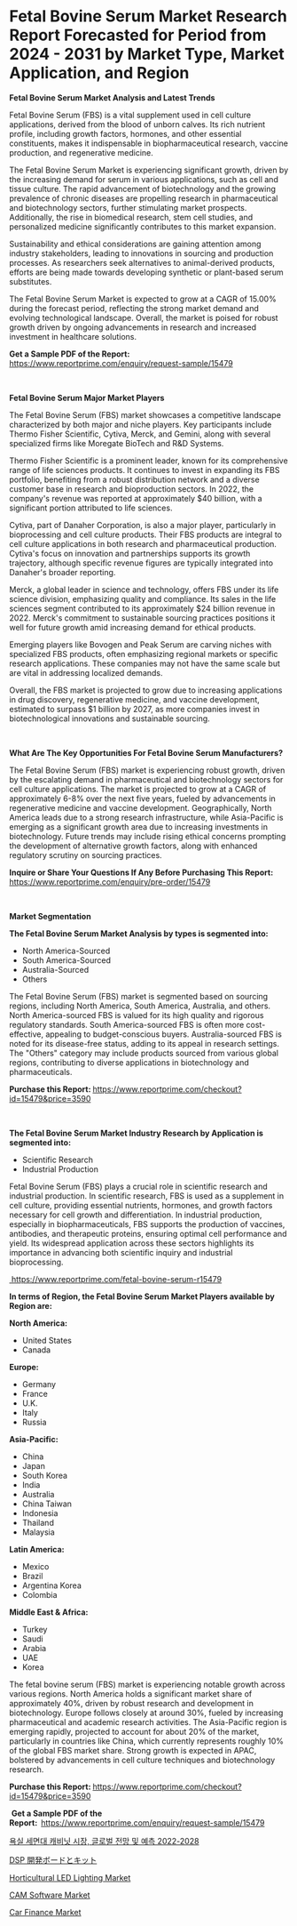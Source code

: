 <p><h1>Fetal Bovine Serum Market Research Report Forecasted for Period from 2024 -  2031 by Market Type, Market Application, and Region</h1></p><p><strong>Fetal Bovine Serum Market Analysis and Latest Trends</strong></p>
<p><p>Fetal Bovine Serum (FBS) is a vital supplement used in cell culture applications, derived from the blood of unborn calves. Its rich nutrient profile, including growth factors, hormones, and other essential constituents, makes it indispensable in biopharmaceutical research, vaccine production, and regenerative medicine.</p><p>The Fetal Bovine Serum Market is experiencing significant growth, driven by the increasing demand for serum in various applications, such as cell and tissue culture. The rapid advancement of biotechnology and the growing prevalence of chronic diseases are propelling research in pharmaceutical and biotechnology sectors, further stimulating market prospects. Additionally, the rise in biomedical research, stem cell studies, and personalized medicine significantly contributes to this market expansion.</p><p>Sustainability and ethical considerations are gaining attention among industry stakeholders, leading to innovations in sourcing and production processes. As researchers seek alternatives to animal-derived products, efforts are being made towards developing synthetic or plant-based serum substitutes.</p><p>The Fetal Bovine Serum Market is expected to grow at a CAGR of 15.00% during the forecast period, reflecting the strong market demand and evolving technological landscape. Overall, the market is poised for robust growth driven by ongoing advancements in research and increased investment in healthcare solutions.</p></p>
<p><strong>Get a Sample PDF of the Report:&nbsp;</strong> <a href="https://www.reportprime.com/enquiry/request-sample/15479">https://www.reportprime.com/enquiry/request-sample/15479</a></p>
<p>&nbsp;</p>
<p><strong>Fetal Bovine Serum Major Market Players</strong></p>
<p><p>The Fetal Bovine Serum (FBS) market showcases a competitive landscape characterized by both major and niche players. Key participants include Thermo Fisher Scientific, Cytiva, Merck, and Gemini, along with several specialized firms like Moregate BioTech and R&D Systems.</p><p>Thermo Fisher Scientific is a prominent leader, known for its comprehensive range of life sciences products. It continues to invest in expanding its FBS portfolio, benefiting from a robust distribution network and a diverse customer base in research and bioproduction sectors. In 2022, the company's revenue was reported at approximately $40 billion, with a significant portion attributed to life sciences.</p><p>Cytiva, part of Danaher Corporation, is also a major player, particularly in bioprocessing and cell culture products. Their FBS products are integral to cell culture applications in both research and pharmaceutical production. Cytiva's focus on innovation and partnerships supports its growth trajectory, although specific revenue figures are typically integrated into Danaher's broader reporting.</p><p>Merck, a global leader in science and technology, offers FBS under its life science division, emphasizing quality and compliance. Its sales in the life sciences segment contributed to its approximately $24 billion revenue in 2022. Merck's commitment to sustainable sourcing practices positions it well for future growth amid increasing demand for ethical products.</p><p>Emerging players like Bovogen and Peak Serum are carving niches with specialized FBS products, often emphasizing regional markets or specific research applications. These companies may not have the same scale but are vital in addressing localized demands.</p><p>Overall, the FBS market is projected to grow due to increasing applications in drug discovery, regenerative medicine, and vaccine development, estimated to surpass $1 billion by 2027, as more companies invest in biotechnological innovations and sustainable sourcing.</p></p>
<p>&nbsp;</p>
<p><strong>What Are The Key Opportunities For Fetal Bovine Serum Manufacturers?</strong></p>
<p><p>The Fetal Bovine Serum (FBS) market is experiencing robust growth, driven by the escalating demand in pharmaceutical and biotechnology sectors for cell culture applications. The market is projected to grow at a CAGR of approximately 6-8% over the next five years, fueled by advancements in regenerative medicine and vaccine development. Geographically, North America leads due to a strong research infrastructure, while Asia-Pacific is emerging as a significant growth area due to increasing investments in biotechnology. Future trends may include rising ethical concerns prompting the development of alternative growth factors, along with enhanced regulatory scrutiny on sourcing practices.</p></p>
<p><strong>Inquire or Share Your Questions If Any Before Purchasing This Report:</strong> <a href="https://www.reportprime.com/enquiry/pre-order/15479">https://www.reportprime.com/enquiry/pre-order/15479</a></p>
<p>&nbsp;</p>
<p><strong>Market Segmentation</strong></p>
<p><strong>The Fetal Bovine Serum Market Analysis by types is segmented into:</strong></p>
<p><ul><li>North America-Sourced</li><li>South America-Sourced</li><li>Australia-Sourced</li><li>Others</li></ul></p>
<p><p>The Fetal Bovine Serum (FBS) market is segmented based on sourcing regions, including North America, South America, Australia, and others. North America-sourced FBS is valued for its high quality and rigorous regulatory standards. South America-sourced FBS is often more cost-effective, appealing to budget-conscious buyers. Australia-sourced FBS is noted for its disease-free status, adding to its appeal in research settings. The "Others" category may include products sourced from various global regions, contributing to diverse applications in biotechnology and pharmaceuticals.</p></p>
<p><strong>Purchase this Report:&nbsp;</strong><a href="https://www.reportprime.com/checkout?id=15479&price=3590">https://www.reportprime.com/checkout?id=15479&price=3590</a></p>
<p>&nbsp;</p>
<p><strong>The Fetal Bovine Serum Market Industry Research by Application is segmented into:</strong></p>
<p><ul><li>Scientific Research</li><li>Industrial Production</li></ul></p>
<p><p>Fetal Bovine Serum (FBS) plays a crucial role in scientific research and industrial production. In scientific research, FBS is used as a supplement in cell culture, providing essential nutrients, hormones, and growth factors necessary for cell growth and differentiation. In industrial production, especially in biopharmaceuticals, FBS supports the production of vaccines, antibodies, and therapeutic proteins, ensuring optimal cell performance and yield. Its widespread application across these sectors highlights its importance in advancing both scientific inquiry and industrial bioprocessing.</p></p>
<p><a href="https://www.reportprime.com/fetal-bovine-serum-r15479">&nbsp;https://www.reportprime.com/fetal-bovine-serum-r15479</a></p>
<p><strong>In terms of Region, the Fetal Bovine Serum Market Players available by Region are:</strong></p>
<p>
    <p> <strong> North America: </strong>
        <ul>
            <li>United States</li>
            <li>Canada</li>
        </ul>
        </p> 
    <p> <strong> Europe: </strong>
        <ul>
            <li>Germany</li>
            <li>France</li>
            <li>U.K.</li>
            <li>Italy</li>
            <li>Russia</li>
        </ul>
        </p> 
    <p> <strong> Asia-Pacific: </strong>
        <ul>
            <li>China</li>
            <li>Japan</li>
            <li>South Korea</li>
            <li>India</li>
            <li>Australia</li>
            <li>China Taiwan</li>
            <li>Indonesia</li>
            <li>Thailand</li>
            <li>Malaysia</li>
        </ul>
        </p> 
    <p> <strong> Latin America: </strong>
        <ul>
            <li>Mexico</li>
            <li>Brazil</li>
            <li>Argentina Korea</li>
            <li>Colombia</li>
        </ul>
        </p> 
    <p> <strong> Middle East & Africa: </strong>
        <ul>
            <li>Turkey</li>
            <li>Saudi</li>
            <li>Arabia</li>
            <li>UAE</li>
            <li>Korea</li>
        </ul>
    </p>
    </p>
<p><p>The fetal bovine serum (FBS) market is experiencing notable growth across various regions. North America holds a significant market share of approximately 40%, driven by robust research and development in biotechnology. Europe follows closely at around 30%, fueled by increasing pharmaceutical and academic research activities. The Asia-Pacific region is emerging rapidly, projected to account for about 20% of the market, particularly in countries like China, which currently represents roughly 10% of the global FBS market share. Strong growth is expected in APAC, bolstered by advancements in cell culture techniques and biotechnology research.</p></p>
<p><strong>Purchase this Report: </strong><a href="https://www.reportprime.com/checkout?id=15479&price=3590">https://www.reportprime.com/checkout?id=15479&price=3590</a></p>
<p>&nbsp;<strong>Get a Sample PDF of the Report:&nbsp;&nbsp;</strong><a href="https://www.reportprime.com/enquiry/request-sample/15479">https://www.reportprime.com/enquiry/request-sample/15479</a></p>
<p><strong></strong></p>
<p><p><a href="https://medium.com/@conradkirrlin76575/bathroom-vanities-cabinet-market-global-outlook-and-forecast-2022-2028-market-%EC%9D%98-%EA%B8%80%EB%A1%9C%EB%B2%8C-%EC%8B%9C%EC%9E%A5-%EA%B0%9C%EC%9A%94%EB%8A%94-%EC%A0%84-%EC%84%B8%EA%B3%84-74501568326b">욕실 세면대 캐비닛 시장, 글로벌 전망 및 예측 2022-2028</a></p><p><a href="https://medium.com/@zionmetz1960/dsp-development-board-and-kits-market-%E3%81%AE%E3%82%B0%E3%83%AD%E3%83%BC%E3%83%90%E3%83%AB%E5%B8%82%E5%A0%B4%E6%A6%82%E8%A6%81%E3%81%AF-%E4%B8%96%E7%95%8C%E3%81%8A%E3%82%88%E3%81%B3%E4%B8%BB%E8%A6%81%E5%B8%82%E5%A0%B4%E3%81%AB%E3%81%8A%E3%81%91%E3%82%8B%E6%A5%AD%E7%95%8C%E3%81%AB%E5%BD%B1%E9%9F%BF%E3%82%92%E4%B8%8E%E3%81%88%E3%82%8B%E4%B8%BB%E8%A6%81%E3%81%AA%E3%83%88%E3%83%AC%E3%83%B3%E3%83%89%E3%81%AB%E3%81%A4%E3%81%84%E3%81%A6-%E7%8B%AC%E8%87%AA%E3%81%AE%E8%A6%96%E7%82%B9%E3%82%92%E6%8F%90%E4%BE%9B%E3%81%97%E3%81%BE%E3%81%99-7afffc8275a7">DSP 開発ボードとキット</a></p><p><a href="https://github.com/SanjidaMahmud81/Market-Research-Report-List-1/blob/main/horticultural-led-lighting-market.md">Horticultural LED Lighting Market</a></p><p><a href="https://www.linkedin.com/pulse/cam-software-market-forecast-global-trends-analysis-from-2024-x442f?trackingId=TXdSOMO5SI%2BV4QtXbrep%2BA%3D%3D">CAM Software Market</a></p><p><a href="https://www.linkedin.com/pulse/car-finance-market-research-report-forecast-growth-prospects-steady-cywaf?trackingId=vAEM1C%2F0Q66ixX4neD0HJA%3D%3D">Car Finance Market</a></p></p>